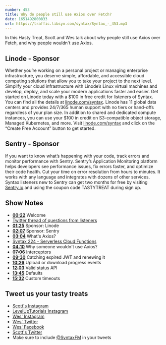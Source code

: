 ```yaml
---
number: 453
title: Why do people still use Axios over Fetch?
date: 1651492800833
url: https://traffic.libsyn.com/syntax/Syntax_-_453.mp3
---
```


In this Hasty Treat, Scott and Wes talk about why people still use Axios over Fetch, and why people wouldn't use Axios.

## Linode - Sponsor

Whether you’re working on a personal project or managing enterprise infrastructure, you deserve simple, affordable, and accessible cloud computing solutions that allow you to take your project to the next level. Simplify your cloud infrastructure with Linode’s Linux virtual machines and develop, deploy, and scale your modern applications faster and easier. Get started on Linode today with a $100 in free credit for listeners of Syntax. You can find all the details at [linode.com/syntax](https://linode.com/syntax). Linode has 11 global data centers and provides 24/7/365 human support with no tiers or hand-offs regardless of your plan size. In addition to shared and dedicated compute instances, you can use your $100 in credit on S3-compatible object storage, Managed Kubernetes, and more. Visit [linode.com/syntax](https://linode.com/syntax) and click on the “Create Free Account” button to get started.

## Sentry - Sponsor

If you want to know what’s happening with your code, track errors and monitor performance with Sentry. Sentry’s Application Monitoring platform helps developers see performance issues, fix errors faster, and optimize their code health. Cut your time on error resolution from hours to minutes. It works with any language and integrates with dozens of other services. Syntax listeners new to Sentry can get two months for  free by visiting [Sentry.io](https://sentry.io) and using the coupon code TASTYTREAT during sign up.

## Show Notes

* **[00:22](#t=00:22)** Welcome
* [Twitter thread of questions from listeners](https://twitter.com/wesbos/status/1501221052743041025)
* **[01:25](#t=01:25)** Sponsor: Linode
* **[02:07](#t=02:07)** Sponsor: Sentry
* **[03:04](#t=03:04)** What's Axios?
* [Syntax 224 - Serverless Cloud Functions](https://syntax.fm/show/224/serverless-cloud-functions-part-1)
* **[04:10](#t=04:10)** Why someone wouldn't use Axios?
* **[07:06](#t=07:06)** Interceptors
* **[09:30](#t=09:30)** Catching expired JWT and renewing it
* **[10:26](#t=10:26)** Upload or download progress events
* **[12:03](#t=12:03)** Valid status API
* **[13:45](#t=13:45)** Defaults
* **[15:32](#t=15:32)** Custom timeouts

## Tweet us your tasty treats

* [Scott's Instagram](https://www.instagram.com/stolinski/)
* [LevelUpTutorials Instagram](https://www.instagram.com/LevelUpTutorials/)
* [Wes' Instagram](https://www.instagram.com/wesbos/)
* [Wes' Twitter](https://twitter.com/wesbos)
* [Wes' Facebook](https://www.facebook.com/wesbos.developer)
* [Scott's Twitter](https://twitter.com/stolinski)
* Make sure to include [@SyntaxFM](https://twitter.com/SyntaxFM) in your tweets
